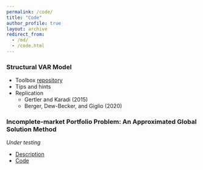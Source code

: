 ```yaml
---
permalink: /code/
title: "Code"
author_profile: true
layout: archive
redirect_from: 
  - /md/
  - /code.html
---
```


### Structural VAR Model
- Toolbox [repository](https://github.com/liyu0510/Tool_VARToolBoxPublic)
- Tips and hints
- Replication
  - Gertler and Karadi (2015)
  - Berger, Dew-Becker, and Giglio (2020)

### Incomplete-market Portfolio Problem: An Approximated Global Solution Method
*Under testing*
- [Description](https://www.dropbox.com/s/b0e2s3qlbmr5eqv/Incomplete_market_Portfolio_Problem.pdf?dl=0)
- [Code](https://github.com/liyu0510/Trial_PortfolioApproxMethod)

